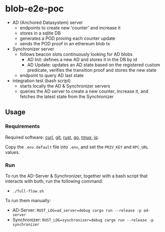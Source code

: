 # blob-e2e-poc

- AD (Anchored Datasystem) server
    - endpoints to create new 'counter' and increase it
    - stores in a sqlite DB
    - generates a POD proving each counter update
    - sends the POD proof in an ethereum blob tx
- Synchronizer server
    - follows beacon slots continuously looking for AD blobs
        - AD Init: defines a new AD and stores it in the DB by id
        - AD Update: updates an AD state based on the registered custom predicate, verifies the transition proof and stores the new state
    - endpoint to query AD last state
- integration test (bash script)
    - starts locally the AD & Synchronizer servers
    - queries the AD server to create a new counter, increase it, and fetches the latest state from the Synchronizer


## Usage
### Requirements
Required software: [curl](https://curl.se), [git](https://git-scm.com), [rust](https://rust-lang.org), [go](https://go.dev), [tmux](https://github.com/tmux/tmux), [jq](https://github.com/jqlang/jq).

Copy the `.env.default` file into `.env`, and set the `PRIV_KEY` and `RPC_URL` values.

### Run
To run the AD-Server & Synchronizer, together with a bash script that interacts with both, run the following command:
- `./full-flow.sh`

To run them manually:
- AD-Server: `RUST_LOG=ad_server=debug cargo run --release -p ad-server`
- Synchronizer: `RUST_LOG=synchronizer=debug cargo run --release -p synchronizer`
